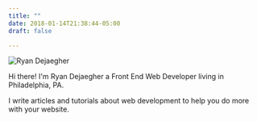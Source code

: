 ```yaml
---
title: ""
date: 2018-01-14T21:38:44-05:00
draft: false

---
```


<div class="max-w-lg">

![Ryan Dejaegher](/uploads/ryan-dejaegher-about.jpg)

</div>

Hi there! I'm Ryan Dejaegher a Front End Web Developer living in Philadelphia, PA. 

I write articles and tutorials about web development to help you do more with your website. 

